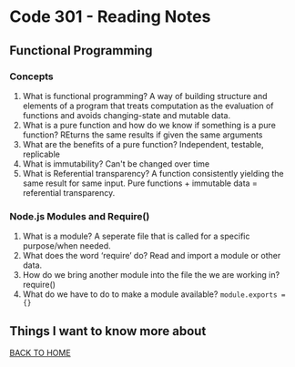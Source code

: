 # Code 301 - Reading Notes

## Functional Programming

### Concepts
<!-- https://medium.com/the-renaissance-developer/concepts-of-functional-programming-in-javascript-6bc84220d2aa -->
1. What is functional programming?
A way of building structure and elements of a program that treats computation as the evaluation of functions and avoids changing-state and mutable data.
2. What is a pure function and how do we know if something is a pure function?
REturns the same results if given the same arguments
3. What are the benefits of a pure function?
Independent, testable, replicable
4. What is immutability?
Can't be changed over time
5. What is Referential transparency?
A function consistently yielding the same result for same input. Pure functions + immutable data = referential transparency.

### Node.js Modules and Require()
<!-- https://www.youtube.com/watch?v=xHLd36QoS4k -->
1. What is a module?
A seperate file that is called for a specific purpose/when needed.
2. What does the word ‘require’ do?
Read and import a module or other data.
3. How do we bring another module into the file the we are working in?
require()
4. What do we have to do to make a module available?
`module.exports = {}`

## Things I want to know more about

[BACK TO HOME](../README.md)